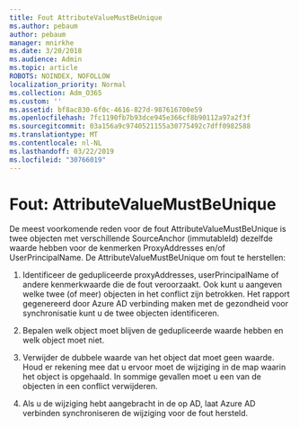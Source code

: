 ```yaml
---
title: Fout AttributeValueMustBeUnique
ms.author: pebaum
author: pebaum
manager: mnirkhe
ms.date: 3/20/2018
ms.audience: Admin
ms.topic: article
ROBOTS: NOINDEX, NOFOLLOW
localization_priority: Normal
ms.collection: Adm_O365
ms.custom: ''
ms.assetid: bf8ac830-6f0c-4616-827d-987616700e59
ms.openlocfilehash: 7fc1190fb7b93dce945e366cf8b90112a97a2f3f
ms.sourcegitcommit: 03a156a9c9740521155a30775492c7dff0982588
ms.translationtype: MT
ms.contentlocale: nl-NL
ms.lasthandoff: 03/22/2019
ms.locfileid: "30766019"
---
```

# <a name="error-attributevaluemustbeunique"></a>Fout: AttributeValueMustBeUnique

De meest voorkomende reden voor de fout AttributeValueMustBeUnique is twee objecten met verschillende SourceAnchor (immutableId) dezelfde waarde hebben voor de kenmerken ProxyAddresses en/of UserPrincipalName. De AttributeValueMustBeUnique om fout te herstellen:
  
1. Identificeer de gedupliceerde proxyAddresses, userPrincipalName of andere kenmerkwaarde die de fout veroorzaakt. Ook kunt u aangeven welke twee (of meer) objecten in het conflict zijn betrokken. Het rapport gegenereerd door Azure AD verbinding maken met de gezondheid voor synchronisatie kunt u de twee objecten identificeren.
    
2. Bepalen welk object moet blijven de gedupliceerde waarde hebben en welk object moet niet.
    
3. Verwijder de dubbele waarde van het object dat moet geen waarde. Houd er rekening mee dat u ervoor moet de wijziging in de map waarin het object is opgehaald. In sommige gevallen moet u een van de objecten in een conflict verwijderen.
    
4. Als u de wijziging hebt aangebracht in de op AD, laat Azure AD verbinden synchroniseren de wijziging voor de fout hersteld.
    

